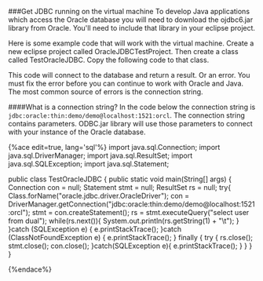 <!--djw: 
todo: need to include link for ojdbc6.jar http://www.oracle.com/technetwork/middleware/oedq/downloads/edq-vm-download-2424092.html
-->
###Get JDBC running on the virtual machine
To develop Java applications which access the Oracle database you will need to download the ojdbc6.jar library from Oracle. You'll need to include that library in your eclipse project.

Here is some example code that will work with the virtual machine. Create a new eclipse project called OracleJDBCTestProject. Then create a class called TestOracleJDBC. Copy the following code to that class. 

This code will connect to the database and return a result. Or an error. You must fix the error before you can continue to work with Oracle and Java. The most common source of errors is the connection string. 

####What is a connection string?
In the code below the connection string is ```jdbc:oracle:thin:demo/demo@localhost:1521:orcl```. The connection string contains parameters. ODBC.jar library will use those parameters to connect with your instance of the  Oracle database. 

{%ace edit=true, lang='sql'%}
import java.sql.Connection;
import java.sql.DriverManager;
import java.sql.ResultSet;
import java.sql.SQLException;
import java.sql.Statement;

public class TestOracleJDBC {
	public static void main(String[] args) {
		Connection con = null;
		Statement stmt = null;
		ResultSet rs = null;
		try{
			Class.forName("oracle.jdbc.driver.OracleDriver");
			con = DriverManager.getConnection("jdbc:oracle:thin:demo/demo@localhost:1521:orcl");
			stmt = con.createStatement();
			rs = stmt.executeQuery("select user from dual");
			while(rs.next()){
				System.out.println(rs.getString(1) + "\t");
			}
			}catch (SQLException e) {
				e.printStackTrace();
			}catch (ClassNotFoundException e) {
				e.printStackTrace();
		} finally {
			try {
				rs.close();
				stmt.close();
				con.close();
			}catch(SQLException e){
				e.printStackTrace();
			}
		}
	}
}

{%endace%}